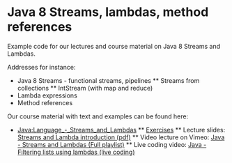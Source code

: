 # Java 8 Streams, lambdas, method references
Example code for our lectures and course material on Java 8 Streams and Lambdas.

Addresses for instance:
* Java 8 Streams - functional streams, pipelines
** Streams from collections
** IntStream (with map and reduce)
* Lambda expressions
* Method references

Our course material with text and examples can be found here:

* [Java:Language_-_Streams_and_Lambdas](http://wiki.juneday.se/mediawiki/index.php/Java:Language_-_Streams_and_Lambdas)
** [Exercises](http://wiki.juneday.se/mediawiki/index.php/Java:Language_-_Streams_and_Lambdas_-_Exercises)
** Lecture slides: [Streams and Lambda introduction (pdf)](http://wiki.juneday.se/mediawiki/images/1/10/Streams_and_Lambdas.pdf)
** Video lecture on Vimeo: [Java - Streams and Lambdas (Full playlist)](https://vimeo.com/couchmode/channels/1332547)
** Live coding video: [Java - Filtering lists using lambdas (live coding)](https://vimeo.com/214650986)
